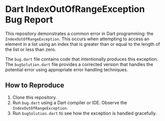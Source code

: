 # Dart IndexOutOfRangeException Bug Report

This repository demonstrates a common error in Dart programming: the `IndexOutOfRangeException`.  This occurs when attempting to access an element in a list using an index that is greater than or equal to the length of the list or less than zero.

The `bug.dart` file contains code that intentionally produces this exception. The `bugSolution.dart` file provides a corrected version that handles the potential error using appropriate error handling techniques.

## How to Reproduce

1. Clone this repository.
2. Run `bug.dart` using a Dart compiler or IDE.  Observe the `IndexOutOfRangeException`.
3. Run `bugSolution.dart` to see how the exception is handled gracefully.
